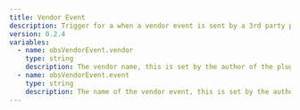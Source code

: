 ```yaml
---
title: Vendor Event
description: Trigger for a when a vendor event is sent by a 3rd party plugin in OBS
version: 0.2.4
variables:
  - name: obsVendorEvent.vendor
    type: string
    description: The vendor name, this is set by the author of the plugin
  - name: obsVendorEvent.event
    type: string
    description: The name of the vendor event, this is set by the author of the plugin
---
```

